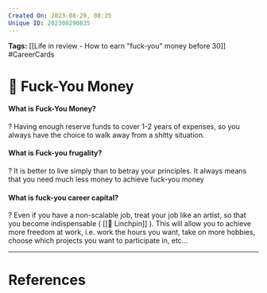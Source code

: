 ```yaml
---
Created On: 2023-08-29, 08:35
Unique ID: 202308290835
---
```

**Tags:** [[Life in review - How to earn "fuck-you" money before 30]] #CareerCards 

# 💸 Fuck-You Money

#### What is Fuck-You Money?
?
Having enough reserve funds to cover 1-2 years of expenses, so you always have the choice to walk away from a shitty situation.
<!--SR:!2023-09-24,20,270-->


#### What is Fuck-you frugality?
?
It is better to live simply than to betray your principles. It always means that you need much less money to achieve fuck-you money
<!--SR:!2023-10-06,23,250-->


#### What is fuck-you career capital?
?
Even if you have a non-scalable job, treat your job like an artist, so that you become indispensable ( [[🔩 Linchpin]] ). This will allow you to achieve more freedom at work, i.e. work the hours you want, take on more hobbies, choose which projects you want to participate in, etc...
<!--SR:!2023-09-22,18,270-->



---
# References
